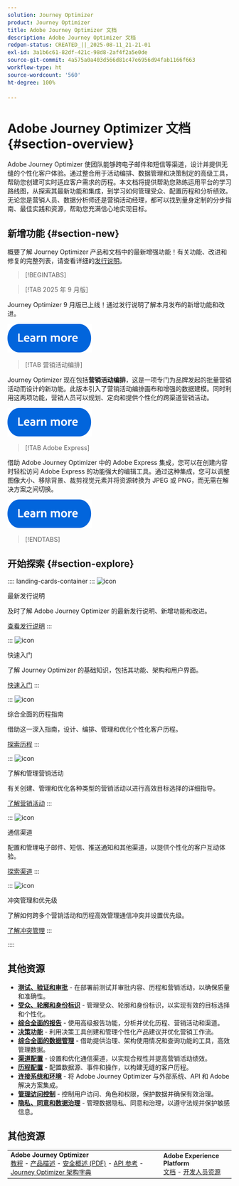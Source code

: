 ```yaml
---
solution: Journey Optimizer
product: Journey Optimizer
title: Adobe Journey Optimizer 文档
description: Adobe Journey Optimizer 文档
redpen-status: CREATED_||_2025-08-11_21-21-01
exl-id: 3a1b6c61-82df-421c-98d8-2af4f2a5e0de
source-git-commit: 4a575a0a403d566d81c47e6956d94fab1166f663
workflow-type: ht
source-wordcount: '560'
ht-degree: 100%

---
```


# Adobe Journey Optimizer 文档{#section-overview}

Adobe Journey Optimizer 使团队能够跨电子邮件和短信等渠道，设计并提供无缝的个性化客户体验。通过整合用于活动编排、数据管理和决策制定的高级工具，帮助您创建可实时适应客户需求的历程。本文档将提供帮助您熟练运用平台的学习路线图，从探索其最新功能和集成，到学习如何管理受众、配置历程和分析绩效。无论您是营销人员、数据分析师还是营销活动经理，都可以找到量身定制的分步指南、最佳实践和资源，帮助您充满信心地实现目标。

## 新增功能 {#section-new}

概要了解 Journey Optimizer 产品和文档中的最新增强功能！有关功能、改进和修复的完整列表，请查看详细的[发行说明](using/rn/release-notes.md)。

>[!BEGINTABS]

>[!TAB 2025 年 9 月版]

Journey Optimizer 9 月版已上线！通过发行说明了解本月发布的新增功能和改进。

[![了解详情](using/assets/do-not-localize/learn-more-button.svg)](using/rn/release-notes.md)


>[!TAB 营销活动编排]

Journey Optimizer 现在包括&#x200B;**营销活动编排**，这是一项专门为品牌发起的批量营销活动而设计的新功能。此版本引入了营销活动编排画布和增强的数据建模。同时利用这两项功能，营销人员可以规划、定向和提供个性化的跨渠道营销活动。

[![了解详情](using/assets/do-not-localize/learn-more-button.svg)](using/orchestrated/gs-orchestrated-campaigns.md)

>[!TAB Adobe Express]

借助 Adobe Journey Optimizer 中的 Adobe Express 集成，您可以在创建内容时轻松访问 Adobe Express 的功能强大的编辑工具。通过这种集成，您可以调整图像大小、移除背景、裁剪视觉元素并将资源转换为 JPEG 或 PNG，而无需在解决方案之间切换。

[![了解详情](using/assets/do-not-localize/learn-more-button.svg)](using/integrations/express.md)


>[!ENDTABS]


## 开始探索 {#section-explore}

:::: landing-cards-container
:::
![icon](https://cdn.experienceleague.adobe.com/icons/list-check.svg?lang=zh-Hans)

最新发行说明

及时了解 Adobe Journey Optimizer 的最新发行说明、新增功能和改进。

[查看发行说明](using/rn/release-notes.md)
:::

:::
![icon](https://cdn.experienceleague.adobe.com/icons/circle-play.svg?lang=zh-Hans)

快速入门

了解 Journey Optimizer 的基础知识，包括其功能、架构和用户界面。

[快速入门](./rp_landing_pages/get-started-landing-page.md)
:::

:::
![icon](https://cdn.experienceleague.adobe.com/icons/code-branch.svg?lang=zh-Hans)

综合全面的历程指南

借助这一深入指南，设计、编排、管理和优化个性化客户历程。

[探索历程](./rp_landing_pages/orchestrate-journeys-landing-page.md)
:::

:::
![icon](https://cdn.experienceleague.adobe.com/icons/bullhorn.svg?lang=zh-Hans)

了解和管理营销活动

有关创建、管理和优化各种类型的营销活动以进行高效目标选择的详细指导。

[了解营销活动](./rp_landing_pages/campaigns-landing-page.md)
:::

:::
![icon](https://cdn.experienceleague.adobe.com/icons/envelope.svg?lang=zh-Hans)

通信渠道

配置和管理电子邮件、短信、推送通知和其他渠道，以提供个性化的客户互动体验。

[探索渠道](./using/channels/gs-channels.md)
:::

:::
![icon](https://cdn.experienceleague.adobe.com/icons/scale-balanced.svg?lang=zh-Hans)

冲突管理和优先级

了解如何跨多个营销活动和历程高效管理通信冲突并设置优先级。

[了解冲突管理](./rp_landing_pages/conflict-prioritization-landing-page.md)
:::

::::


## 其他资源

- **[测试、验证和审批](./rp_landing_pages/test-landing-page.md)** - 在部署前测试并审批内容、历程和营销活动，以确保质量和准确性。
- **[受众、轮廓和身份标识](./rp_landing_pages/audiences-profiles-identities-landing-page.md)** - 管理受众、轮廓和身份标识，以实现有效的目标选择和个性化。
- **[综合全面的报告](./rp_landing_pages/reporting-landing-page.md)** - 使用高级报告功能，分析并优化历程、营销活动和渠道。
- **[决策功能](./rp_landing_pages/decisioning-landing-page.md)** - 利用决策工具创建和管理个性化产品建议并优化营销工作流。
- **[综合全面的数据管理](./rp_landing_pages/data-management-landing-page.md)** - 借助提供治理、架构使用情况和查询功能的工具，高效管理数据。
- **[渠道配置](./rp_landing_pages/configuration-landing-page.md)** - 设置和优化通信渠道，以实现合规性并提高营销活动绩效。
- **[历程配置](./rp_landing_pages/configure-journeys-landing-page.md)** - 配置数据源、事件和操作，以构建无缝的客户历程。
- **[连接系统和环境](./rp_landing_pages/connect-systems-landing-page.md)** - 将 Adobe Journey Optimizer 与外部系统、API 和 Adobe 解决方案集成。
- **[管理访问控制](./rp_landing_pages/access-control-landing-page.md)** - 控制用户访问、角色和权限，保护数据并确保有效治理。
- **[隐私、同意和数据治理](./rp_landing_pages/privacy-landing-page.md)** - 管理数据隐私、同意和治理，以遵守法规并保护敏感信息。

## 其他资源

<table style="table-layout:fixed"><tr style="border: 0;">
<td><strong>Adobe Journey Optimizer</strong><br/>
<a href="https://experienceleague.adobe.com/docs/journey-optimizer-learn/tutorials/overview.html?lang=zh-Hans" target="_blank">教程</a> - <a href="https://helpx.adobe.com/cn/legal/product-descriptions/adobe-journey-optimizer.html" target="_blank">产品描述</a> - <a href="https://www.adobe.com/content/dam/cc/en/security/pdfs/AJO_SecurityOverview.pdf" target="_blank">安全概述 (PDF)</a> - <a href="https://developer.adobe.com/journey-optimizer-apis/" target="_blank">API 参考</a> - <a href="https://experienceleague.adobe.com/tools/ajo-schemas/schema-dictionary.html?lang=zh-Hans" target="_blank">Journey Optimizer 架构字典</a>

</td>
<td><strong>Adobe Experience Platform</strong><br/>
<a href="https://experienceleague.adobe.com/docs/experience-platform/landing/home.html?lang=zh-Hans" target="_blank">文档</a> - <a href="https://www.adobe.com/cn/experience-platform/documentation-and-developer-resources.html" target="_blank">开发人员资源</a>
</td>
</tr></table>

<!--table style="table-layout:auto"><tr style="border: 0;"><td><img src="using/assets/do-not-localize/newsletter.png"></td><td>
<b>Stay informed and elevate your Adobe Journey Optimizer experience!</b><br/>Sign up for our quarterly newsletter. Gain exclusive access to the latest product updates, captivating stories, real-world use cases, valuable tips, and more – all delivered directly to your inbox every quarter. <a href="https://www.adobe.com/subscription/Adobe_Journey_Optimizer_NL.html">Sign up today!</a></td></tr></table-->
